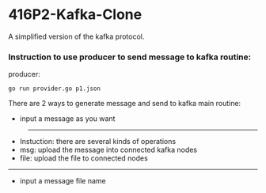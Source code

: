 # 416P2-Kafka-Clone
A simplified version of the kafka protocol.

### Instruction to use producer to send message to kafka routine:
producer:
```shell
go run provider.go p1.json 
```
There are 2 ways to generate message and send to kafka main routine:
* input a message as you want

>*******************
* Instuction: there are several kinds of operations
* msg: upload the message into connected kafka nodes
* file: upload the file to connected nodes
*******************

* input a message file name
